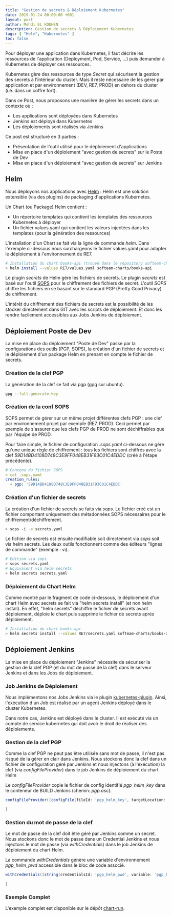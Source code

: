 ```yaml
---
title: "Gestion de secrets & Déploiement Kubernetes"
date: 2019-01-24 00:00:00 +001
layout: post
author: Mehdi EL KOUHEN
description: Gestion de secrets & Déploiement Kubernetes
tags: [ "Helm", "Kubernetes" ]
toc: false
---
```


Pour déployer une application dans Kubernetes, il faut décrire les ressources de l'application (Deployment, Pod, Service, ...) puis demander à Kubernetes de déployer ces ressources. 

Kubernetes gère des ressources de type *Secret* qui sécurisent la gestion des secrets à l'intérieur du cluster. Mais il reste nécessaire de les gérer par application et par environnement (DEV, RE7, PROD) en dehors du cluster (i.e. dans un coffre fort). 

Dans ce Post, nous proposons une manière de gérer les secrets dans un contexte où :

* Les applications sont déployées dans Kubernetes
* Jenkins est déployé dans Kubernetes
* Les déploiements sont réalisés via Jenkins

Ce post est structuré en 3 parties : 

* Présentation de l'outil utilisé pour le déploiement d'applications
* Mise en place d'un déploiement "avec gestion de secrets" sur le Poste de Dev
* Mise en place d'un déploiement "avec gestion de secrets" sur Jenkins

## Helm

Nous déployons nos applications avec [Helm](https://helm.sh/) : Helm est une solution extensible (via des plugins) de packaging d'applications Kubernetes.
 
Un Chart (ou Package) Helm contient : 

* Un répertoire templates qui contient les templates des ressources Kubernetes à déployer
* Un fichier values.yaml qui contient les valeurs injectées dans les templates (pour la génération des ressources)

L'installation d'un Chart se fait via la ligne de commande *helm*. Dans l'exemple ci-dessous nous surchargeons le fichier values.yaml pour adapter le déploiement à l'environnement de RE7.

````bash
# Installation du chart books-api (trouvé dans le repository softeam-charts)
> helm install --values RE7/values.yaml softeam-charts/books-api 
````

Le plugin *secrets* de Helm gère les fichiers de secrets. Le plugin *secrets* est basé sur l'outil [SOPS](https://github.com/mozilla/sops) pour le chiffrement des fichiers de secret. L'outil *SOPS* chiffre les fichiers en se basant sur le standard PGP (Pretty Good Privacy) de chiffrement.

L'intérêt du chiffrement des fichiers de secrets est la possibilité de les stocker directement dans GIT avec les scripts de déploiement. Et donc les rendre facilement accessibles aux Jobs Jenkins de déploiement.

## Déploiement Poste de Dev

La mise en place du déploiement "Poste de Dev" passe par la configurations des outils (PGP, SOPS), la création d'un fichier de secrets et le déploiement d'un package Helm en prenant en compte le fichier de secrets.

### Création de la clef PGP

La génération de la clef se fait via pgp (gpg sur ubuntu).

````bash
gpg --full-generate-key
````

### Création de la conf SOPS

SOPS permet de gérer sur un même projet différentes clefs PGP : une clef par environnement projet par exemple (RE7, PROD). Ceci permet par exemple de s'assurer que les clefs PGP de PROD ne sont déchiffrables que par l'équipe de PROD.

Pour faire simple, le fichier de configuration *.sops.yaml* ci-dessous ne gère qu'une unique règle de chiffrement : tous les fichiers sont chiffrés avec la clef *59D14BD4108D748C3E9FF048EB31F93C01C4EDDC* (créé à l'étape précédente).

````yaml
# Contenu du fichier SOPS
> cat .sops.yaml
creation_rules:
  - pgp: '59D14BD4108D748C3E9FF048EB31F93C01C4EDDC'
````

### Création d'un fichier de secrets

La création d'un fichier de secrets se faits via *sops*. Le fichier créé est un fichier comportant uniquement des métadonnées SOPS nécessaires pour le chiffrement/déchiffrement.

````bash
> sops -i -e secrets.yaml
````

Le fichier de secrets est ensuite modifiable soit directement via *sops* soit via helm secrets. Les deux outils fonctionnent comme des éditeurs "lignes de commande" (exemple : vi).

````bash
# Edition via sops
> sops secrets.yaml
# Equivalent via helm secrets
> helm secrets secrets.yaml
````
### Déploiement du Chart Helm

Comme montré par le fragment de code ci-dessous, le déploiement d'un chart Helm avec secrets se fait via "helm secrets install" (et non helm install). En effet, "helm secrets" déchiffre le fichier de secrets avant déploiement, déploie le chart puis supprime le fichier de secrets après déploiement.

````bash
# Installation du chart books-api
> helm secrets install --values RE7/secrets.yaml softeam-charts/books-api 
````
## Déploiement Jenkins

La mise en place du déploiement "Jenkins" nécessite de sécuriser la gestion de la clef PGP (et du mot de passe de la clef) dans le serveur Jenkins et dans les Jobs de déploiement.

### Job Jenkins de Déploiement

Nous implémentons nos Jobs Jenkins via le plugin [kubernetes-plugin](https://github.com/jenkinsci/kubernetes-plugin). Ainsi, l'exécution d'un Job est réalisé par un agent Jenkins déployé dans le cluster Kubernetes.

Dans notre cas, Jenkins est déployé dans le cluster. Il est exécuté via un compte de service kubernetes qui doit avoir le droit de réaliser des déploiements.

### Gestion de la clef PGP

Comme la clef PGP ne peut pas être utilisée sans mot de passe, il n'est pas risqué de la gérer en clair dans Jenkins. Nous stockons donc la clef dans un fichier de configuration géré par Jenkins et nous injectons (à l'exécution) la clef (via *configFileProvider*) dans le job Jenkins de déploiement du chart Helm

Le *configFileProvider* copie le fichier de config identifié *pgp_helm_key* dans le conteneur de BUILD Jenkins (chemin: *pgp.asc*).

````groovy
configFileProvider([configFile(fileId: 'pgp_helm_key', targetLocation: "pgp.asc")]) {

}
````

### Gestion du mot de passe de la clef

Le mot de passe de la clef doit être géré par Jenkins comme un secret. Nous stockons donc le mot de passe dans un Credential Jenkins et nous injectons le mot de passe (via *withCredentials*) dans le job Jenkins de déploiement du chart Helm.

La commande *withCredentials* génère une variable d'environnement *pgp_helm_pwd* accessible dans le bloc de code associé.

````groovy
withCredentials([string(credentialsId: 'pgp_helm_pwd', variable: 'pgp_helm_pwd')]) {

}
````

### Exemple Complet

L'exemple complet est disponible sur le dépôt [chart-run](https://github.com/SofteamOuest-SoftwareFactory/chart-run).
